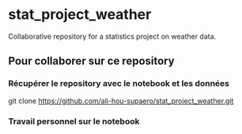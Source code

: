 # stat_project_weather
Collaborative repository for a statistics project on weather data.

## Pour collaborer sur ce repository
### Récupérer le repository avec le notebook et les données
git clone https://github.com/ali-hou-supaero/stat_project_weather.git

### Travail personnel sur le notebook

